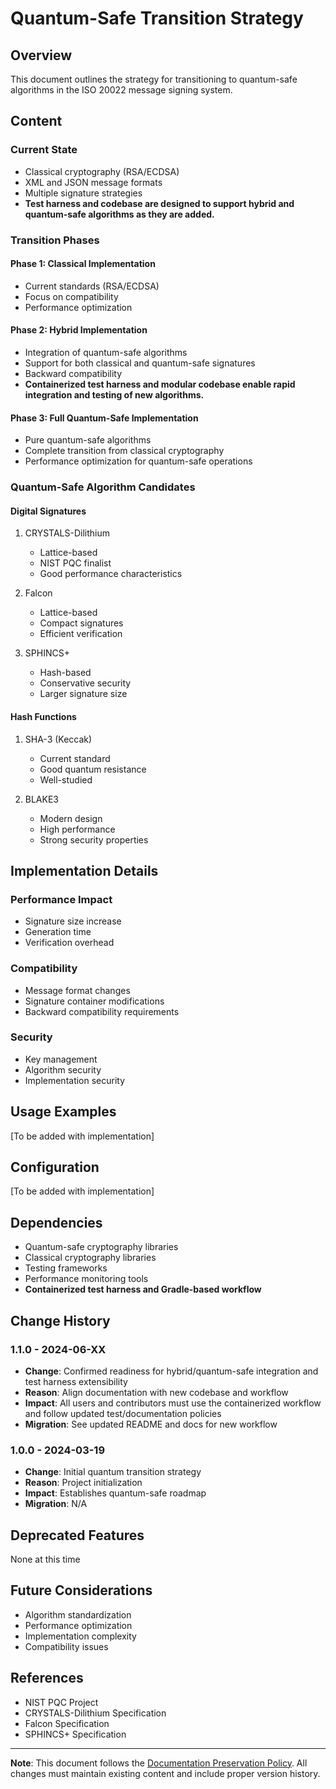 # Quantum-Safe Transition Strategy

## Overview
This document outlines the strategy for transitioning to quantum-safe algorithms in the ISO 20022 message signing system.

## Content

### Current State
- Classical cryptography (RSA/ECDSA)
- XML and JSON message formats
- Multiple signature strategies
- **Test harness and codebase are designed to support hybrid and quantum-safe algorithms as they are added.**

### Transition Phases

#### Phase 1: Classical Implementation
- Current standards (RSA/ECDSA)
- Focus on compatibility
- Performance optimization

#### Phase 2: Hybrid Implementation
- Integration of quantum-safe algorithms
- Support for both classical and quantum-safe signatures
- Backward compatibility
- **Containerized test harness and modular codebase enable rapid integration and testing of new algorithms.**

#### Phase 3: Full Quantum-Safe Implementation
- Pure quantum-safe algorithms
- Complete transition from classical cryptography
- Performance optimization for quantum-safe operations

### Quantum-Safe Algorithm Candidates

#### Digital Signatures
1. CRYSTALS-Dilithium
   - Lattice-based
   - NIST PQC finalist
   - Good performance characteristics

2. Falcon
   - Lattice-based
   - Compact signatures
   - Efficient verification

3. SPHINCS+
   - Hash-based
   - Conservative security
   - Larger signature size

#### Hash Functions
1. SHA-3 (Keccak)
   - Current standard
   - Good quantum resistance
   - Well-studied

2. BLAKE3
   - Modern design
   - High performance
   - Strong security properties

## Implementation Details

### Performance Impact
- Signature size increase
- Generation time
- Verification overhead

### Compatibility
- Message format changes
- Signature container modifications
- Backward compatibility requirements

### Security
- Key management
- Algorithm security
- Implementation security

## Usage Examples
[To be added with implementation]

## Configuration
[To be added with implementation]

## Dependencies
- Quantum-safe cryptography libraries
- Classical cryptography libraries
- Testing frameworks
- Performance monitoring tools
- **Containerized test harness and Gradle-based workflow**

## Change History

### 1.1.0 - 2024-06-XX
- **Change**: Confirmed readiness for hybrid/quantum-safe integration and test harness extensibility
- **Reason**: Align documentation with new codebase and workflow
- **Impact**: All users and contributors must use the containerized workflow and follow updated test/documentation policies
- **Migration**: See updated README and docs for new workflow

### 1.0.0 - 2024-03-19
- **Change**: Initial quantum transition strategy
- **Reason**: Project initialization
- **Impact**: Establishes quantum-safe roadmap
- **Migration**: N/A

## Deprecated Features
None at this time

## Future Considerations
- Algorithm standardization
- Performance optimization
- Implementation complexity
- Compatibility issues

## References
- NIST PQC Project
- CRYSTALS-Dilithium Specification
- Falcon Specification
- SPHINCS+ Specification

---
**Note**: This document follows the [Documentation Preservation Policy](./documentation-policy.md). All changes must maintain existing content and include proper version history. 